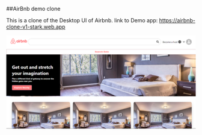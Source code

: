 ##AirBnb demo clone

This is a clone of the Desktop UI of Airbnb.
link to Demo app: https://airbnb-clone-v1-stark.web.app

<img src="./airbnb.png" alt="HomePage">